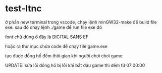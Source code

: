 # test-ltnc
ở phần new terminal trong vscode, chạy lệnh minGW32-make để build file exe.
sau đó chạy lệnh ./game để run file exe đó

font chữ dùng ở đây là DIGITAL SANS EF

hoặc ra thư mục chứa code để chạy file game.exe

tạo được đồng hồ đếm thời gian khi người chơi chơi game

UPDATE:
sửa lỗi đồng hồ bị lỗi khi bắt đầu game thì đếm từ 07:00:00

